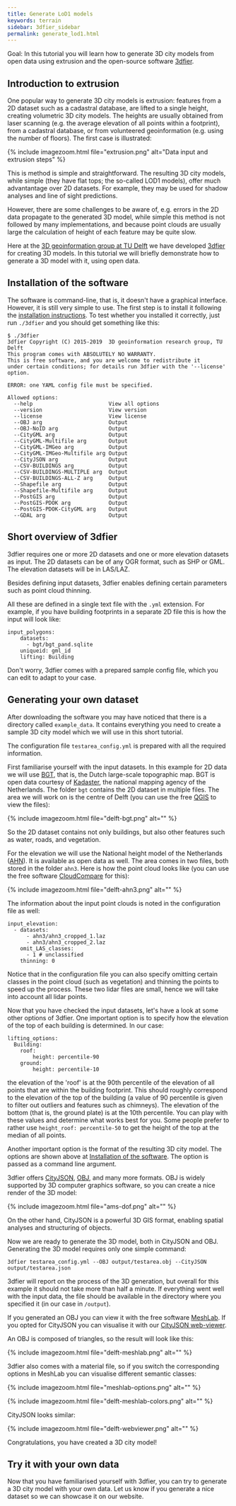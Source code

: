 ```yaml
---
title: Generate LoD1 models
keywords: terrain
sidebar: 3dfier_sidebar
permalink: generate_lod1.html
---
```


Goal: In this tutorial you will learn how to generate 3D city models from open data using extrusion and the open-source software [3dfier](https://github.com/tudelft3d/3dfier).

## Introduction to extrusion

One popular way to generate 3D city models is extrusion: features from a 2D dataset such as a cadastral database, are lifted to a single height, creating volumetric 3D city models.
The heights are usually obtained from laser scanning (e.g. the average elevation of all points within a footprint), from a cadastral database, or from volunteered geoinformation (e.g. using the number of floors).
The first case is illustrated:

{% include imagezoom.html file="extrusion.png" alt="Data input and extrusion steps" %}

This is method is simple and straightforward.
The resulting 3D city models, while simple (they have flat tops; the so-called LOD1 models), offer much advantantage over 2D datasets.
For example, they may be used for shadow analyses and line of sight predictions.

However, there are some challenges to be aware of, e.g. errors in the 2D data propagate to the generated 3D model, while simple this method is not followed by many implementations, and because point clouds are usually large the calculation of height of each feature may be quite slow.

Here at the [3D geoinformation group at TU Delft](https://3d.bk.tudelft.nl) we have developed <a href="https://github.com/tudelft3d/3dfier">3dfier</a> for creating 3D models.
In this tutorial we will briefly demonstrate how to generate a 3D model with it, using open data.

## Installation of the software

The software is command-line, that is, it doesn't have a graphical interface.
However, it is still very simple to use.
The first step is to install it following the [installation instructions]({{site.baseurl/installation}}). 
To test whether you installed it correctly, just run `./3dfier` and you should get something like this:

```
$ ./3dfier 
3dfier Copyright (C) 2015-2019  3D geoinformation research group, TU Delft
This program comes with ABSOLUTELY NO WARRANTY.
This is free software, and you are welcome to redistribute it
under certain conditions; for details run 3dfier with the '--license' option.

ERROR: one YAML config file must be specified.

Allowed options:
  --help                        View all options
  --version                     View version
  --license                     View license
  --OBJ arg                     Output
  --OBJ-NoID arg                Output
  --CityGML arg                 Output
  --CityGML-Multifile arg       Output
  --CityGML-IMGeo arg           Output
  --CityGML-IMGeo-Multifile arg Output
  --CityJSON arg                Output
  --CSV-BUILDINGS arg           Output
  --CSV-BUILDINGS-MULTIPLE arg  Output
  --CSV-BUILDINGS-ALL-Z arg     Output
  --Shapefile arg               Output
  --Shapefile-Multifile arg     Output
  --PostGIS arg                 Output
  --PostGIS-PDOK arg            Output
  --PostGIS-PDOK-CityGML arg    Output
  --GDAL arg                    Output
```

## Short overview of 3dfier

3dfier requires one or more 2D datasets and one or more elevation datasets as input.
The 2D datasets can be of any OGR format, such as SHP or GML. The elevation datasets will be in LAS/LAZ.

Besides defining input datasets, 3dfier enables defining certain parameters such as point cloud thinning.

All these are defined in a single text file with the `.yml` extension.
For example, if you have building footprints in a separate 2D file this is how the input will look like:

```
input_polygons:
    datasets: 
      - bgt/bgt_pand.sqlite
    uniqueid: gml_id
    lifting: Building
```

Don't worry, 3dfier comes with a prepared sample config file, which you can edit to adapt to your case.


## Generating your own dataset

After downloading the software you may have noticed that there is a directory called `example_data`. It contains everything you need to create a sample 3D city model which we will use in this short tutorial.

The configuration file `testarea_config.yml` is prepared with all the required information.

First familiarise yourself with the input datasets.
In this example for 2D data we will use [BGT](https://www.kadaster.nl/bgt), that is, the Dutch large-scale topographic map. BGT is open data courtesy of [Kadaster](https://www.kadaster.nl), the national mapping agency of the Netherlands.
The folder `bgt` contains the 2D dataset in multiple files. The area we will work on is the centre of Delft (you can use the free [QGIS](http://www.qgis.org/en/site/) to view the files):

{% include imagezoom.html file="delft-bgt.png" alt="" %}

So the 2D dataset contains not only buildings, but also other features such as water, roads, and vegetation.

For the elevation we will use the National height model of the Netherlands ([AHN](https://www.pdok.nl/nl/ahn3-downloads)). It is available as open data as well.
The area comes in two files, both stored in the folder `ahn3`. Here is how the point cloud looks like (you can use the free software [CloudCompare](http://www.danielgm.net/cc/) for this):

{% include imagezoom.html file="delft-ahn3.png" alt="" %}

The information about the input point clouds is noted in the configuration file as well:

```
input_elevation:
  - datasets:
      - ahn3/ahn3_cropped_1.laz
      - ahn3/ahn3_cropped_2.laz
    omit_LAS_classes:
      - 1 # unclassified
    thinning: 0
```

Notice that in the configuration file you can also specify omitting certain classes in the point cloud (such as vegetation) and thinning the points to speed up the process.
These two lidar files are small, hence we will take into account all lidar points.

Now that you have checked the input datasets, let's have a look at some other options of 3dfier.
One important option is to specify how the elevation of the top of each building is determined.
In our case:

```
lifting_options:
  Building:
    roof:
        height: percentile-90
    ground:
        height: percentile-10
```

the elevation of the 'roof' is at the 90th percentile of the elevation of all points that are within the building footprint.
This should roughly correspond to the elevation of the top of the building (a value of 90 percentile is given to filter out outliers and features such as chimneys).
The elevation of the bottom (that is, the ground plate) is at the 10th percentile.
You can play with these values and determine what works best for you.
Some people prefer to rather use `height_roof: percentile-50` to get the height of the top at the median of all points.

Another important option is the format of the resulting 3D city model. The options are shown above at [Installation of the software](#installation-of-the-software). The option is passed as a command line argument.

3dfier offers [CityJSON](https://www.cityjson.org), [OBJ](https://en.wikipedia.org/wiki/Wavefront_.obj_file), and many more formats.
OBJ is widely supported by 3D computer graphics software, so you can create a nice render of the 3D model:

{% include imagezoom.html file="ams-dof.png" alt="" %}

On the other hand, CityJSON is a powerful 3D GIS format, enabling spatial analyses and structuring of objects.

Now we are ready to generate the 3D model, both in CityJSON and OBJ.
Generating the 3D model requires only one simple command:

```
3dfier testarea_config.yml --OBJ output/testarea.obj --CityJSON output/testarea.json
```

3dfier will report on the process of the 3D generation, but overall for this example it should not take more than half a minute.
If everything went well with the input data, the file should be available in the directory where you specified it (in our case in `/output`).

If you generated an OBJ you can view it with the free software [MeshLab](http://meshlab.sourceforge.net).
If you opted for CityJSON you can visualise it with our [CityJSON web-viewer](https://tudelft3d.github.io/CityJSON-viewer/).

An OBJ is composed of triangles, so the result will look like this:

{% include imagezoom.html file="delft-meshlab.png" alt="" %}

3dfier also comes with a material file, so if you switch the corresponding options in MeshLab you can visualise different semantic classes:

{% include imagezoom.html file="meshlab-options.png" alt="" %}

{% include imagezoom.html file="delft-meshlab-colors.png" alt="" %}

CityJSON looks similar:

{% include imagezoom.html file="delft-webviewer.png" alt="" %}

Congratulations, you have created a 3D city model!

## Try it with your own data

Now that you have familiarised yourself with 3dfier, you can try to generate a 3D city model with your own data.
Let us know if you generate a nice dataset so we can showcase it on our website.